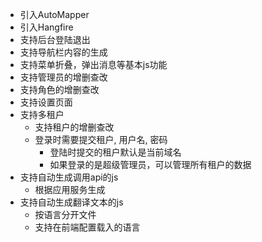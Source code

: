 - 引入AutoMapper
- 引入Hangfire
- 支持后台登陆退出
- 支持导航栏内容的生成
- 支持菜单折叠，弹出消息等基本js功能
- 支持管理员的增删查改
- 支持角色的增删查改
- 支持设置页面
- 支持多租户
	- 支持租户的增删查改
	- 登录时需要提交租户, 用户名, 密码
		- 登陆时提交的租户默认是当前域名
		- 如果登录的是超级管理员，可以管理所有租户的数据
- 支持自动生成调用api的js
	- 根据应用服务生成
- 支持自动生成翻译文本的js
	- 按语言分开文件
	- 支持在前端配置载入的语言
